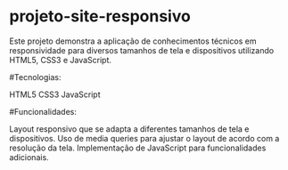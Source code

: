 ﻿# projeto-site-responsivo

Este projeto demonstra a aplicação de conhecimentos técnicos em responsividade para diversos tamanhos de tela e dispositivos utilizando HTML5, CSS3 e JavaScript.

#Tecnologias:

HTML5
CSS3
JavaScript

#Funcionalidades:

Layout responsivo que se adapta a diferentes tamanhos de tela e dispositivos.
Uso de media queries para ajustar o layout de acordo com a resolução da tela.
Implementação de JavaScript para funcionalidades adicionais.

